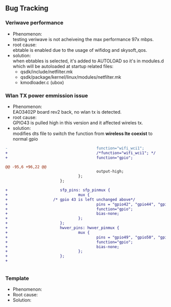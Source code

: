## Bug Tracking ##

### Veriwave performance
* Phenomenon:  
  testing veriwave is not acheiveing the max performance 97x mbps.
* root cause:  
  ebtable is enabled due to the usage of wifidog and skysoft_qos.
* solution:  
  when ebtables is selected, it's added to AUTOLOAD so it's in modules.d which will be autoloaded at startup
  related files:
  - qsdk/include/netfilter.mk
  - qsdk/package/kernel/linux/modules/netfilter.mk
  - kmodloader.c (ubox)



### Wlan TX power emmission issue
* Phenomenon:  
    EAO3402P board rev2 back, no wlan tx is detected.
* root cause:  
    GPIO43 is pulled high in this version and it affected wireles tx.
* solution:  
    modifies dts file to switch the function from **wireless lte coexist** to normal gpio

```diff
-                                       function="wifi_wci1";
+                                       /*function="wifi_wci1"; */
+                                       function="gpio";

@@ -95,6 +96,22 @@
                                        output-high;
                                };
                        };

+                       sfp_pins: sfp_pinmux {
+                               mux {
+                    /* gpio 43 is left unchanged above*/
+                                       pins = "gpio42", "gpio44", "gpio45", "gpio46", "gpio47", "gpio48";
+                                       function="gpio";
+                                       bias-none;
+                               };
+                       };
+                       hwver_pins: hwver_pinmux {
+                               mux {
+                                       pins = "gpio49", "gpio50", "gpio68";
+                                       function="gpio";
+                                       bias-none;
+                               };
+                       };
+



```


### Template
* Phenomenon:  
* Root cause:  
* Solution:  



